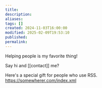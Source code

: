 ```yaml
---
title: 
description: 
aliases: 
tags: []
created: 2024-11-03T16:00:00
modified: 2025-02-09T19:53:10
published: 
permalink: 
---
```


Helping people is my favorite thing!

Say hi and [[contact]] me?

Here's a special gift for people who use RSS.
https://somewherer.com/index.xml
